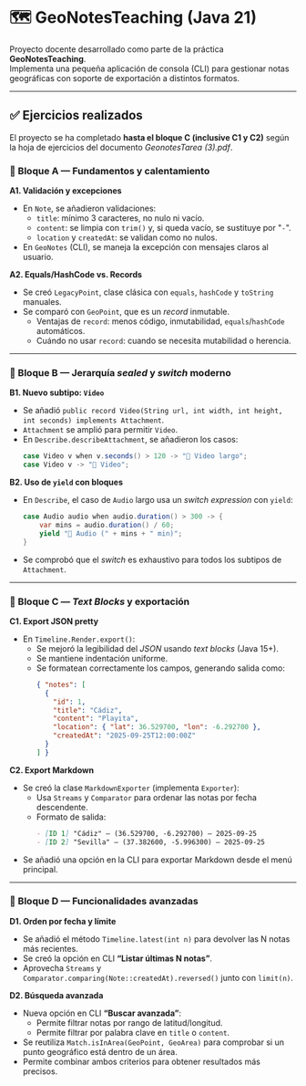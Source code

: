 # 🗺️ GeoNotesTeaching (Java 21)

Proyecto docente desarrollado como parte de la práctica **GeoNotesTeaching**.  
Implementa una pequeña aplicación de consola (CLI) para gestionar notas geográficas con soporte de exportación a distintos formatos.

---

## ✅ Ejercicios realizados

El proyecto se ha completado **hasta el bloque C (inclusive C1 y C2)** según la hoja de ejercicios del documento *GeonotesTarea (3).pdf*.

### 🔹 Bloque A — Fundamentos y calentamiento
**A1. Validación y excepciones**
- En `Note`, se añadieron validaciones:
  - `title`: mínimo 3 caracteres, no nulo ni vacío.
  - `content`: se limpia con `trim()` y, si queda vacío, se sustituye por "`-`".
  - `location` y `createdAt`: se validan como no nulos.
- En `GeoNotes` (CLI), se maneja la excepción con mensajes claros al usuario.

**A2. Equals/HashCode vs. Records**
- Se creó `LegacyPoint`, clase clásica con `equals`, `hashCode` y `toString` manuales.
- Se comparó con `GeoPoint`, que es un *record* inmutable.
  - Ventajas de `record`: menos código, inmutabilidad, `equals`/`hashCode` automáticos.
  - Cuándo no usar `record`: cuando se necesita mutabilidad o herencia.

---

### 🔹 Bloque B — Jerarquía *sealed* y *switch* moderno
**B1. Nuevo subtipo: `Video`**
- Se añadió `public record Video(String url, int width, int height, int seconds) implements Attachment`.
- `Attachment` se amplió para permitir `Video`.
- En `Describe.describeAttachment`, se añadieron los casos:
  ```java
  case Video v when v.seconds() > 120 -> "🎥 Video largo";
  case Video v -> "🎥 Video";
  ```

**B2. Uso de `yield` con bloques**
- En `Describe`, el caso de `Audio` largo usa un *switch expression* con `yield`:
  ```java
  case Audio audio when audio.duration() > 300 -> {
      var mins = audio.duration() / 60;
      yield "🎵 Audio (" + mins + " min)";
  }
  ```
- Se comprobó que el *switch* es exhaustivo para todos los subtipos de `Attachment`.

---

### 🔹 Bloque C — *Text Blocks* y exportación
**C1. Export JSON pretty**
- En `Timeline.Render.export()`:
  - Se mejoró la legibilidad del *JSON* usando *text blocks* (Java 15+).
  - Se mantiene indentación uniforme.
  - Se formatean correctamente los campos, generando salida como:
    ```json
    { "notes": [
      {
        "id": 1,
        "title": "Cádiz",
        "content": "Playita",
        "location": { "lat": 36.529700, "lon": -6.292700 },
        "createdAt": "2025-09-25T12:00:00Z"
      }
    ] }
    ```

**C2. Export Markdown**
- Se creó la clase `MarkdownExporter` (implementa `Exporter`):
  - Usa `Streams` y `Comparator` para ordenar las notas por fecha descendente.
  - Formato de salida:
    ```markdown
    - [ID 1] "Cádiz" — (36.529700, -6.292700) — 2025-09-25
    - [ID 2] "Sevilla" — (37.382600, -5.996300) — 2025-09-25
    ```
- Se añadió una opción en la CLI para exportar Markdown desde el menú principal.

---

### 🔹 Bloque D — Funcionalidades avanzadas

**D1. Orden por fecha y límite**
- Se añadió el método `Timeline.latest(int n)` para devolver las N notas más recientes.
- Se creó la opción en CLI **“Listar últimas N notas”**.
- Aprovecha `Streams` y `Comparator.comparing(Note::createdAt).reversed()` junto con `limit(n)`.

**D2. Búsqueda avanzada**
- Nueva opción en CLI **“Buscar avanzada”**:
  - Permite filtrar notas por rango de latitud/longitud.
  - Permite filtrar por palabra clave en `title` o `content`.
- Se reutiliza `Match.isInArea(GeoPoint, GeoArea)` para comprobar si un punto geográfico está dentro de un área.
- Permite combinar ambos criterios para obtener resultados más precisos.
